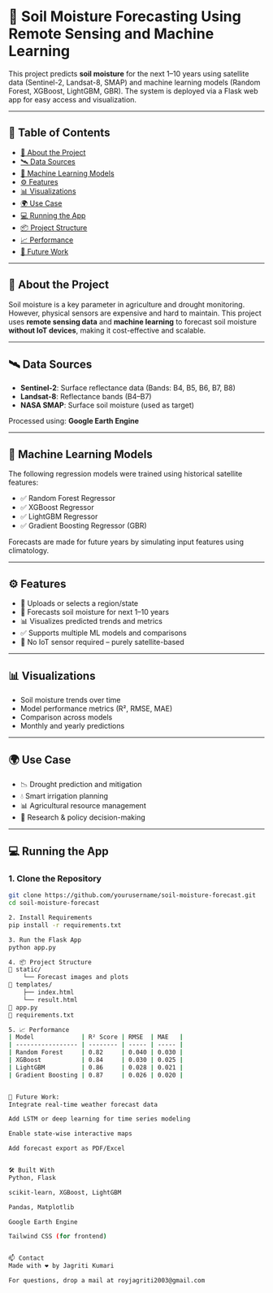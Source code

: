 # 🌾 Soil Moisture Forecasting Using Remote Sensing and Machine Learning

This project predicts **soil moisture** for the next 1–10 years using satellite data (Sentinel-2, Landsat-8, SMAP) and machine learning models (Random Forest, XGBoost, LightGBM, GBR). The system is deployed via a Flask web app for easy access and visualization.

---

## 📌 Table of Contents
- [📖 About the Project](#about-the-project)
- [🛰️ Data Sources](#data-sources)
- [🧠 Machine Learning Models](#machine-learning-models)
- [⚙️ Features](#features)
- [📊 Visualizations](#visualizations)
- [🌍 Use Case](#use-case)
- [💻 Running the App](#running-the-app)
- [📦 Project Structure](#project-structure)
- [📈 Performance](#performance)
- [🧩 Future Work](#future-work)

---

## 📖 About the Project

Soil moisture is a key parameter in agriculture and drought monitoring. However, physical sensors are expensive and hard to maintain. This project uses **remote sensing data** and **machine learning** to forecast soil moisture **without IoT devices**, making it cost-effective and scalable.

---

## 🛰️ Data Sources

- **Sentinel-2**: Surface reflectance data (Bands: B4, B5, B6, B7, B8)
- **Landsat-8**: Reflectance bands (B4–B7)
- **NASA SMAP**: Surface soil moisture (used as target)

Processed using: **Google Earth Engine**

---

## 🧠 Machine Learning Models

The following regression models were trained using historical satellite features:

- ✅ Random Forest Regressor
- ✅ XGBoost Regressor
- ✅ LightGBM Regressor
- ✅ Gradient Boosting Regressor (GBR)

Forecasts are made for future years by simulating input features using climatology.

---

## ⚙️ Features

- 📁 Uploads or selects a region/state
- 📅 Forecasts soil moisture for next 1–10 years
- 📊 Visualizes predicted trends and metrics
- ✅ Supports multiple ML models and comparisons
- 🚫 No IoT sensor required – purely satellite-based

---

## 📊 Visualizations

- Soil moisture trends over time
- Model performance metrics (R², RMSE, MAE)
- Comparison across models
- Monthly and yearly predictions

---

## 🌍 Use Case

- 📉 Drought prediction and mitigation
- 💧 Smart irrigation planning
- 📊 Agricultural resource management
- 🌱 Research & policy decision-making

---

## 💻 Running the App

### 1. Clone the Repository

```bash
git clone https://github.com/yourusername/soil-moisture-forecast.git
cd soil-moisture-forecast

2. Install Requirements
pip install -r requirements.txt

3. Run the Flask App
python app.py

4. 📦 Project Structure
📁 static/
    └── Forecast images and plots
📁 templates/
    ├── index.html
    └── result.html
📄 app.py
📄 requirements.txt

5. 📈 Performance
| Model             | R² Score | RMSE  | MAE   |
| ----------------- | -------- | ----- | ----- |
| Random Forest     | 0.82     | 0.040 | 0.030 |
| XGBoost           | 0.84     | 0.030 | 0.025 |
| LightGBM          | 0.86     | 0.028 | 0.021 |
| Gradient Boosting | 0.87     | 0.026 | 0.020 |


🧩 Future Work:
Integrate real-time weather forecast data

Add LSTM or deep learning for time series modeling

Enable state-wise interactive maps

Add forecast export as PDF/Excel


🛠️ Built With
Python, Flask

scikit-learn, XGBoost, LightGBM

Pandas, Matplotlib

Google Earth Engine

Tailwind CSS (for frontend)


📫 Contact
Made with ❤️ by Jagriti Kumari

For questions, drop a mail at royjagriti2003@gmail.com
